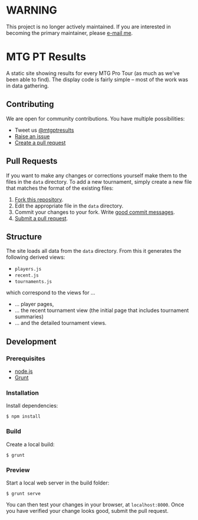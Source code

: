 # WARNING

This project is no longer actively maintained. If you are interested in becoming
the primary maintainer, please [e-mail me](https://github.com/czarandy).

# MTG PT Results

A static site showing results for every MTG Pro Tour (as much as we've been able
to find). The display code is fairly simple – most of the work was in data
gathering.

## Contributing

We are open for community contributions. You have multiple possibilities:

* Tweet us [@mtgptresults](https://twitter.com/mtgptresults)
* [Raise an issue](https://github.com/czarandy/mtgptresults/issues)
* [Create a pull request](#pull-requests)

## Pull Requests

If you want to make any changes or corrections yourself make them to the files
in the `data` directory. To add a new tournament, simply create a new file that
matches the format of the existing files:

1. [Fork this repository](https://help.github.com/articles/fork-a-repo/).
2. Edit the appropriate file in the `data` directory.
3. Commit your changes to your fork. Write [good commit messages](https://github.com/erlang/otp/wiki/writing-good-commit-messages).
4. [Submit a pull request](https://help.github.com/articles/using-pull-requests/).

## Structure

The site loads all data from the `data` directory. From this it
generates the following derived views:

* `players.js`
* `recent.js`
* `tournaments.js`

which correspond to the views for …

* … player pages,
* … the recent tournament view (the initial page that includes tournament
summaries)
* … and the detailed tournament views.

## Development

### Prerequisites

* [node.js](https://nodejs.org/en/)
* [Grunt](http://gruntjs.com/getting-started)

### Installation

Install dependencies:

    $ npm install

### Build

Create a local build:

    $ grunt

### Preview

Start a local web server in the build folder:

    $ grunt serve

You can then test your changes in your browser, at `localhost:8000`.
Once you have verified your change looks good, submit the pull request.
